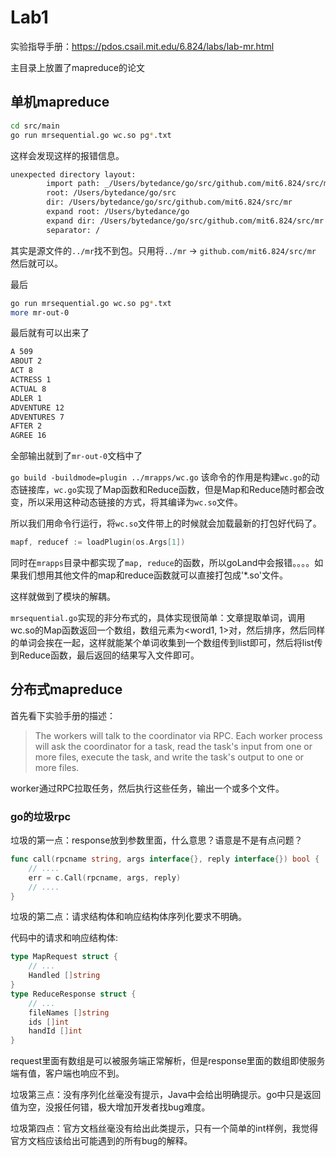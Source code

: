 # Lab1

实验指导手册：https://pdos.csail.mit.edu/6.824/labs/lab-mr.html

主目录上放置了mapreduce的论文
## 单机mapreduce
```bash
cd src/main
go run mrsequential.go wc.so pg*.txt
```
这样会发现这样的报错信息。
```txt
unexpected directory layout:
        import path: _/Users/bytedance/go/src/github.com/mit6.824/src/mr
        root: /Users/bytedance/go/src
        dir: /Users/bytedance/go/src/github.com/mit6.824/src/mr
        expand root: /Users/bytedance/go
        expand dir: /Users/bytedance/go/src/github.com/mit6.824/src/mr
        separator: /
```
其实是源文件的`../mr`找不到包。只用将`../mr` -> `github.com/mit6.824/src/mr` 然后就可以。

最后
```bash
go run mrsequential.go wc.so pg*.txt
more mr-out-0
```
最后就有可以出来了
```txt
A 509
ABOUT 2
ACT 8
ACTRESS 1
ACTUAL 8
ADLER 1
ADVENTURE 12
ADVENTURES 7
AFTER 2
AGREE 16
```
全部输出就到了`mr-out-0`文档中了

`go build -buildmode=plugin ../mrapps/wc.go` 该命令的作用是构建`wc.go`的动态链接库，`wc.go`实现了Map函数和Reduce函数，但是Map和Reduce随时都会改变，所以采用这种动态链接的方式，将其编译为`wc.so`文件。

所以我们用命令行运行，将`wc.so`文件带上的时候就会加载最新的打包好代码了。
```go
mapf, reducef := loadPlugin(os.Args[1])
```
同时在`mrapps`目录中都实现了`map, reduce`的函数，所以goLand中会报错。。。。如果我们想用其他文件的map和reduce函数就可以直接打包成'*.so'文件。

这样就做到了模块的解耦。

`mrsequential.go`实现的非分布式的，具体实现很简单：文章提取单词，调用wc.so的Map函数返回一个数组，数组元素为<word1, 1>对，然后排序，然后同样的单词会挨在一起，这样就能某个单词收集到一个数组传到list即可，然后将list传到Reduce函数，最后返回的结果写入文件即可。

## 分布式mapreduce
首先看下实验手册的描述：
> The workers will talk to the coordinator via RPC. Each worker process will ask the coordinator for a task, read the task's input from one or more files, execute the task, and write the task's output to one or more files.

worker通过RPC拉取任务，然后执行这些任务，输出一个或多个文件。

### go的垃圾rpc
垃圾的第一点：response放到参数里面，什么意思？语意是不是有点问题？
```go
func call(rpcname string, args interface{}, reply interface{}) bool {
    // ....
	err = c.Call(rpcname, args, reply)
	// ....
}
```
垃圾的第二点：请求结构体和响应结构体序列化要求不明确。

代码中的请求和响应结构体:
```go
type MapRequest struct {
    // ...
    Handled []string
}
type ReduceResponse struct {
	// ...
	fileNames []string
	ids []int
	handId []int
}
```
request里面有数组是可以被服务端正常解析，但是response里面的数组即使服务端有值，客户端也响应不到。

垃圾第三点：没有序列化丝毫没有提示，Java中会给出明确提示。go中只是返回值为空，没报任何错，极大增加开发者找bug难度。

垃圾第四点：官方文档丝毫没有给出此类提示，只有一个简单的int样例，我觉得官方文档应该给出可能遇到的所有bug的解释。



